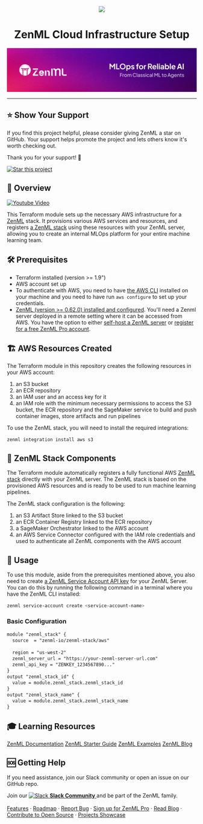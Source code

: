 <div align="center">
  <img referrerpolicy="no-referrer-when-downgrade" src="https://static.scarf.sh/a.png?x-pxid=0fcbab94-8fbe-4a38-93e8-c2348450a42e" />
  <h1 align="center">ZenML Cloud Infrastructure Setup</h1>
</div>

<div align="center">
  <a href="https://zenml.io">
    <img alt="ZenML Logo" src="https://raw.githubusercontent.com/zenml-io/zenml/main/docs/book/.gitbook/assets/header.png" alt="ZenML Logo">
  </a>
  <br />
</div>

---

## ⭐️ Show Your Support

If you find this project helpful, please consider giving ZenML a star on GitHub. Your support helps promote the project and lets others know it's worth checking out.

Thank you for your support! 🌟

[![Star this project](https://img.shields.io/github/stars/zenml-io/zenml?style=social)](https://github.com/zenml-io/zenml/stargazers)

## 🚀 Overview

[![Youtube Video](http://img.youtube.com/vi/AU2MeBDG3D4/0.jpg)](https://www.youtube.com/watch?v=AU2MeBDG3D4 "Deploying ZenML on AWS with Terraform")

This Terraform module sets up the necessary AWS infrastructure for a [ZenML](https://zenml.io) stack. It provisions various AWS services and resources, and registers [a ZenML stack](https://docs.zenml.io/user-guide/production-guide/understand-stacks) using these resources with your ZenML server, allowing you to create an internal MLOps platform for your entire machine learning team.

## 🛠 Prerequisites

- Terraform installed (version >= 1.9")
- AWS account set up
- To authenticate with AWS, you need to have [the AWS CLI](https://aws.amazon.com/cli/)
installed on your machine and you need to have run `aws configure` to set up your
credentials.
- [ZenML (version >= 0.62.0) installed and configured](https://docs.zenml.io/getting-started/installation). You'll need a Zenml server deployed in a remote setting where it can be accessed from AWS. You have the option to either [self-host a ZenML server](https://docs.zenml.io/getting-started/deploying-zenml) or [register for a free ZenML Pro account](https://cloud.zenml.io/signup).

## 🏗 AWS Resources Created

The Terraform module in this repository creates the following resources in your AWS account:

1. an S3 bucket
2. an ECR repository
3. an IAM user and an access key for it
4. an IAM role with the minimum necessary permissions to access the S3 bucket, the ECR repository and the SageMaker service to build and push container images, store artifacts and run pipelines

To use the ZenML stack, you will need to install the required integrations:

```shell
zenml integration install aws s3
```

## 🧩 ZenML Stack Components

The Terraform module automatically registers a fully functional AWS [ZenML stack](https://docs.zenml.io/user-guide/production-guide/understand-stacks) directly with your ZenML server. The ZenML stack is based on the provisioned AWS resources and is ready to be used to run machine learning pipelines.

The ZenML stack configuration is the following:

1. an S3 Artifact Store linked to the S3 bucket
2. an ECR Container Registry linked to the ECR repository
3. a SageMaker Orchestrator linked to the AWS account
4. an AWS Service Connector configured with the IAM role credentials and used to authenticate all ZenML components with the AWS account

## 🚀 Usage

To use this module, aside from the prerequisites mentioned above, you also need to create [a ZenML Service Account API key](https://docs.zenml.io/how-to/connecting-to-zenml/connect-with-a-service-account) for your ZenML Server. You can do this by running the following command in a terminal where you have the ZenML CLI installed:

```bash
zenml service-account create <service-account-name>
```

### Basic Configuration

```hcl
module "zenml_stack" {
  source  = "zenml-io/zenml-stack/aws"

  region = "us-west-2"
  zenml_server_url = "https://your-zenml-server-url.com"
  zenml_api_key = "ZENKEY_1234567890..."
}
output "zenml_stack_id" {
  value = module.zenml_stack.zenml_stack_id
}
output "zenml_stack_name" {
  value = module.zenml_stack.zenml_stack_name
}
```

## 🎓 Learning Resources

[ZenML Documentation](https://docs.zenml.io/)
[ZenML Starter Guide](https://docs.zenml.io/user-guide/starter-guide)
[ZenML Examples](https://github.com/zenml-io/zenml/tree/main/examples)
[ZenML Blog](https://www.zenml.io/blog)

## 🆘 Getting Help
If you need assistance, join our Slack community or open an issue on our GitHub repo.


<div>
<p align="left">
    <div align="left">
      Join our <a href="https://zenml.io/slack" target="_blank">
      <img width="18" src="https://cdn3.iconfinder.com/data/icons/logos-and-brands-adobe/512/306_Slack-512.png" alt="Slack"/>
    <b>Slack Community</b> </a> and be part of the ZenML family.
    </div>
    <br />
    <a href="https://zenml.io/features">Features</a>
    ·
    <a href="https://zenml.io/roadmap">Roadmap</a>
    ·
    <a href="https://github.com/zenml-io/zenml/issues">Report Bug</a>
    ·
    <a href="https://zenml.io/cloud">Sign up for ZenML Pro</a>
    ·
    <a href="https://www.zenml.io/blog">Read Blog</a>
    ·
    <a href="https://github.com/zenml-io/zenml/issues?q=is%3Aopen+is%3Aissue+archived%3Afalse+label%3A%22good+first+issue%22">Contribute to Open Source</a>
    ·
    <a href="https://github.com/zenml-io/zenml-projects">Projects Showcase</a>
  </p>
</div>
